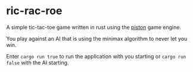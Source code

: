 # ric-rac-roe
A simple tic-tac-toe game written in rust using the [piston](https://www.piston.rs/) game engine.

You play against an AI that is using the minimax algorithm to never let you win.

Enter `cargo run true` to run the application with you starting or `cargo run false` with the AI starting.
